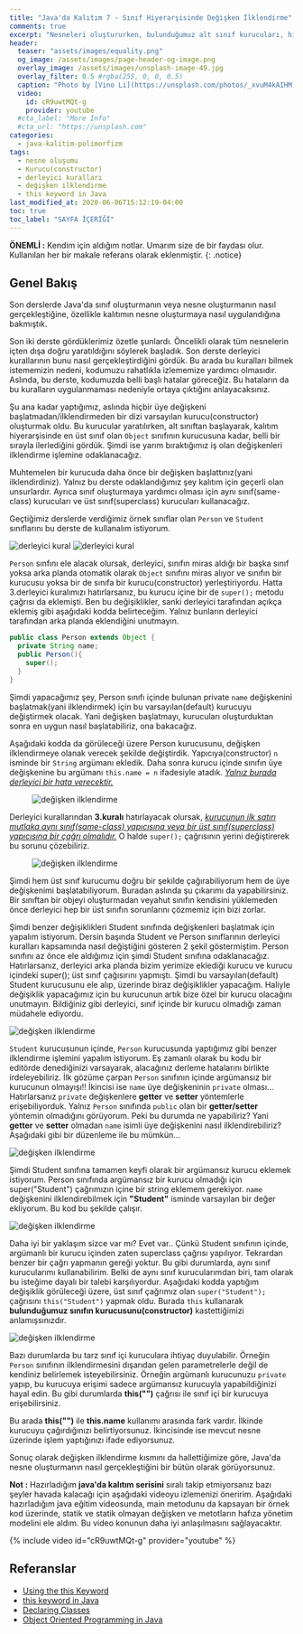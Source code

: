 ```yaml
---
title: "Java'da Kalıtım 7 - Sınıf Hiyerarşisinde Değişken İlklendirme"
comments: true
excerpt: "Nesneleri oluştururken, bulunduğumuz alt sınıf kurucuları, hiyerarşik sırada en üstte bulunan Object sınıfına ulaşana kadar içten dışa doğru çağrıldığından bahsetmiştik. Bu derste ise en dıştaki sınıfın üye değişkenlerinden başlayıp, bulunduğumuz sınıfa kadar üye değişkenlerinin nasıl ilklendirildiğini göreceğiz."
header:
  teaser: "assets/images/equality.png"
  og_image: /assets/images/page-header-og-image.png
  overlay_image: /assets/images/unsplash-image-49.jpg
  overlay_filter: 0.5 #rgba(255, 0, 0, 0.5)
  caption: "Photo by [Vino Li](https://unsplash.com/photos/_xvuM4kAIHM) on Unsplash"
  video:
    id: cR9uwtMQt-g
    provider: youtube
  #cta_label: "More Info"
  #cta_url: "https://unsplash.com"
categories:
  - java-kalitim-polimorfizm
tags:
  - nesne oluşumu
  - Kurucu(constructor)
  - derleyici kuralları
  - değişken ilklendirme
  - this keyword in Java
last_modified_at: 2020-06-06T15:12:19-04:00
toc: true
toc_label: "SAYFA İÇERİĞİ"
---
```


**ÖNEMLİ :** Kendim için aldığım notlar. Umarım size de bir faydası olur. Kullanılan her bir makale referans olarak eklenmiştir.
{: .notice}

## Genel Bakış

Son derslerde Java'da sınıf oluşturmanın veya nesne oluşturmanın nasıl gerçekleştiğine, özellikle kalıtımın nesne oluşturmaya nasıl uygulandığına bakmıştık.

Son iki derste gördüklerimiz özetle şunlardı. Öncelikli olarak tüm nesnelerin içten dışa doğru yaratıldığını söylerek başladık. Son derste derleyici kurallarının bunu nasıl gerçekleştirdiğini gördük. Bu arada bu kuralları bilmek istememizin nedeni, kodumuzu rahatlıkla izlememize yardımcı olmasıdır. Aslında, bu derste, kodumuzda belli başlı hatalar göreceğiz. Bu hataların da bu kuralların uygulanmaması nedeniyle ortaya çıktığını anlayacaksınız.

Şu ana kadar yaptığımız, aslında hiçbir üye değişkeni başlatmadan/ilklendirmeden bir dizi varsayılan kurucu(constructor) oluşturmak oldu. Bu kurucular yaratılırken, alt sınıftan başlayarak, kalıtım hiyerarşisinde en üst sınıf olan ``Object`` sınıfının kurucusuna kadar, belli bir sırayla ilerlediğini gördük. Şimdi ise yarım bıraktığımız iş olan değişkenleri ilklendirme işlemine odaklanacağız.

Muhtemelen bir kurucuda daha önce bir değişken başlattınız(yani ilklendirdiniz). Yalnız bu derste odaklandığımız şey kalıtım için geçerli olan unsurlardır. Ayrıca sınıf oluşturmaya yardımcı olması için aynı sınıf(same-class) kurucuları ve üst sınıf(superclass) kurucuları kullanacağız.

Geçtiğimiz derslerde verdiğimiz örnek sınıflar olan ``Person`` ve ``Student`` sınıflarını bu derste de kullanalım istiyorum.

<img src="{{ site.url }}{{ site.baseurl }}/assets/images/2020-06-24-Java-inheritance6/student.png" alt="derleyici kural">

<img src="{{ site.url }}{{ site.baseurl }}/assets/images/2020-06-24-Java-inheritance6/rule4.png" alt="derleyici kural">

``Person`` sınfını ele alacak olursak, derleyici, sınıfın miras aldığı bir başka sınıf yoksa arka planda otomatik olarak ``Object`` sınıfını miras alıyor ve sınıfın bir kurucusu yoksa bir de sınıfa bir kurucu(constructor) yerleştiriyordu. Hatta 3.derleyici kuralımızı hatırlarsanız, bu kurucu içine bir de ``super();`` metodu çağrısı da eklemişti. Ben bu değişiklikler, sanki derleyici tarafından açıkça eklemiş gibi aşağıdaki kodda belirteceğim. Yalnız bunların derleyici tarafından arka planda eklendiğini unutmayın.

```java
public class Person extends Object {
  private String name;
  public Person(){
    super();
  }
}
```

Şimdi yapacağımız şey, Person sınıfı içinde bulunan private ``name`` değişkenini başlatmak(yani ilklendirmek) için bu varsayılan(default) kurucuyu değiştirmek olacak. Yani değişken başlatmayı, kurucuları oluşturduktan sonra en uygun nasıl başlatabiliriz, ona bakacağız.

Aşağıdaki kodda da görüleceği üzere Person kurucusunu, değişken ilklendirmeye olanak verecek şekilde değiştirdik. Yapıcıya(constructor) ``n`` isminde bir ``String`` argümanı ekledik. Daha sonra kurucu içinde sınıfın üye değişkenine bu argümanı ``this.name = n`` ifadesiyle atadık. <u><i>Yalnız burada derleyici bir hata verecektir.</i></u>


<figure style="width: 300px" class="align-center">
  <img src="{{ site.url }}{{ site.baseurl }}/assets/images/2020-06-24-Java-inheritance7/var_init1.png" alt="değişken ilklendirme">
  <figcaption></figcaption>
</figure>


Derleyici kurallarından **3.kuralı** hatırlayacak olursak, <u><i>kurucunun ilk satırı mutlaka aynı sınıf(same-class) yapıcısına veya bir üst sınıf(superclass) yapıcısına bir çağrı olmalıdır.</i></u> O halde ``super();`` çağrısının yerini değiştirerek bu sorunu çözebiliriz.

<figure style="width: 300px" class="align-center">
  <img src="{{ site.url }}{{ site.baseurl }}/assets/images/2020-06-24-Java-inheritance7/var_init2.png" alt="değişken ilklendirme">
  <figcaption></figcaption>
</figure>


Şimdi hem üst sınıf kurucumu doğru bir şekilde çağırabiliyorum hem de üye değişkenimi başlatabiliyorum. Buradan aslında şu çıkarımı da yapabilirsiniz. Bir sınıftan bir objeyi oluşturmadan veyahut sınıfın kendisini yüklemeden önce derleyici hep bir üst sınıfın sorunlarını çözmemiz için bizi zorlar.

Şimdi benzer değişiklikleri Student sınıfında değişkenleri başlatmak için yapalım istiyorum.  Dersin başında Student ve Person sınıflarının derleyici kuralları kapsamında nasıl değiştiğini gösteren 2 şekil göstermiştim. Person sınıfını az önce ele aldığımız için şimdi Student sınıfına odaklanacağız. Hatırlarsanız, derleyici arka planda bizim yerimize eklediği kurucu ve kurucu içindeki super(); üst sınıf çağısırını yapmıştı. Şimdi bu varsayılan(default) Student kurucusunu ele alıp, üzerinde biraz değişiklikler yapacağım. Haliyle değişiklik yapacağımız için bu kurucunun artık bize özel bir kurucu olacağını unutmayın. Bildiğiniz gibi derleyici, sınıf içinde bir kurucu olmadığı zaman müdahele ediyordu.

<img src="{{ site.url }}{{ site.baseurl }}/assets/images/2020-06-24-Java-inheritance7/var_init3.png" alt="değişken ilklendirme">

``Student`` kurucusunun içinde, ``Person`` kurucusunda yaptığımız gibi benzer ilklendirme işlemini yapalım istiyorum. Eş zamanlı olarak bu kodu bir editörde denediğinizi varsayarak, alacağınız derleme hatalarını birlikte irdeleyebiliriz. İlk gözüme çarpan ``Person`` sınıfının içinde argümansız bir kurucunun olmayışı!! İkincisi ise ``name`` üye değişkeninin ``private`` olması... Hatırlarsanız ``private`` değişkenlere **getter** ve **setter** yöntemlerle erişebiliyorduk. Yalnız ``Person`` sınıfında ``public`` olan bir **getter/setter** yöntemin olmadığını görüyorum. Peki bu durumda ne yapabiliriz? Yani **getter** ve **setter** olmadan ``name`` isimli üye değişkenini nasıl ilklendirebiliriz? Aşağıdaki gibi bir düzenleme ile bu mümkün...

<img src="{{ site.url }}{{ site.baseurl }}/assets/images/2020-06-24-Java-inheritance7/var_init4.png" alt="değişken ilklendirme">

Şimdi Student sınıfına tamamen keyfi olarak bir argümansız kurucu eklemek istiyorum. Person sınıfında argümansız bir kurucu olmadığı için super("Student") çağrımızın içine bir string eklemem gerekiyor. ``name`` değişkenini ilklendirebilmek için **"Student"** isminde varsayılan bir değer ekliyorum. Bu kod bu şekilde çalışır.

<img src="{{ site.url }}{{ site.baseurl }}/assets/images/2020-06-24-Java-inheritance7/var_init5.png" alt="değişken ilklendirme">

Daha iyi bir yaklaşım sizce var mı? Evet var.. Çünkü Student sınıfının içinde, argümanlı bir kurucu içinden zaten superclass çağrısı yapılıyor. Tekrardan benzer bir çağrı yapmanın gereği yoktur. Bu gibi durumlarda, aynı sınıf kurucularımı kullanabilirim. Belki de aynı sınıf kurucularımdan biri, tam olarak bu isteğime dayalı bir talebi karşılıyordur. Aşağıdaki kodda yaptığım değişiklik görüleceği üzere, üst sınıf çağrımız olan ``super("Student");`` çağrısını `this("Student")` yapmak oldu. Burada ``this`` kullanarak **bulunduğumuz sınıfın kurucusunu(constructor)** kastettiğimizi anlamışsınızdır.

<img src="{{ site.url }}{{ site.baseurl }}/assets/images/2020-06-24-Java-inheritance7/var_init6.png" alt="değişken ilklendirme">

Bazı durumlarda bu tarz sınıf içi kuruculara ihtiyaç duyulabilir. Örneğin ``Person`` sınıfının ilklendirmesini dışarıdan gelen parametrelerle değil de kendiniz belirlemek isteyebilirsiniz. Örneğin argümanlı kurucunuzu ``private`` yapıp, bu kurucuya erişimi sadece argümansız kurucuyla yapabildiğinizi hayal edin. Bu gibi durumlarda **this("")** çağrısı ile sınıf içi bir kurucuya erişebilirsiniz.

Bu arada **this("")** ile **this.name** kullanımı arasında fark vardır. İlkinde kurucuyu çağırdığınızı belirtiyorsunuz. İkincisinde ise mevcut nesne üzerinde işlem yaptığınızı ifade ediyorsunuz.

Sonuç olarak değişken ilklendirme kısmını da hallettiğimize göre, Java'da nesne oluşturmanın nasıl gerçekleştiğini bir bütün olarak görüyorsunuz.

**Not :** Hazırladığım **java'da kalıtım serisini** sıralı takip etmiyorsanız bazı şeyler havada kalacağı için aşağıdaki videoyu izlemenizi öneririm. Aşağıdaki hazırladığım java eğitim videosunda, main metodunu da kapsayan bir örnek kod üzerinde, statik ve statik olmayan değişken ve metotların hafıza yönetim modelini ele aldım. Bu video konunun daha iyi anlaşılmasını sağlayacaktır.

{% include video id="cR9uwtMQt-g" provider="youtube" %}


## Referanslar
* [Using the this Keyword](https://docs.oracle.com/javase/tutorial/java/javaOO/thiskey.html)
* [this keyword in Java](https://www.javatpoint.com/this-keyword)
* [Declaring Classes](https://docs.oracle.com/javase/tutorial/java/javaOO/classdecl.html)
* [Object Oriented Programming in Java](https://www.coursera.org/learn/object-oriented-java?specialization=java-object-oriented)
